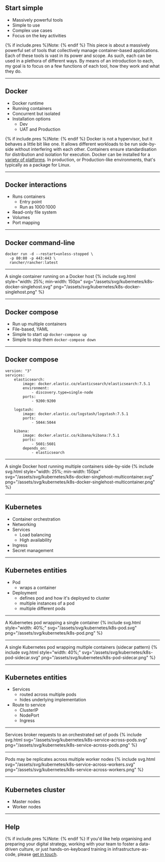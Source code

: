 
## Start simple
+ Massively powerful tools
+ Simple to use
+ Complex use cases
+ Focus on the key activities

{% if include.pres %}Note: {% endif %}
This piece is about a massively powerful set of tools that collectively manage container-based applications.
Each of these tools is vast in its power and scope.
As such, each can be used in a plethora of different ways.
By means of an introduction to each, my goal is to focus on a few functions of each tool, how they work and what they do.

---

## Docker
+ Docker runtime
+ Running containers
+ Concurrent but isolated
+ Installation options
    + Dev
    + UAT and Production

{% if include.pres %}Note: {% endif %}
Docker is not a hypervisor, but it behaves a little bit like one.
It allows different workloads to be run side-by-side without interfering with each other.
Containers ensure standardisation for distribution and isolation for execution.
Docker can be installed for a [variety of platforms](https://docs.docker.com/get-docker/).
In production, or Production-like environments, that's typically as a package for Linux.

---

## Docker interactions
+ Runs containers
    + Entry point
    + Run as 1000:1000
+ Read-only file system
+ Volumes
+ Port mapping

---

## Docker command-line
```
docker run -d --restart=unless-stopped \
  -p 80:80 -p 443:443 \
  rancher/rancher:latest
```

---

A single container running on a Docker host
{% include svg.html style="width: 25%; min-width: 150px" svg="/assets/svg/kubernetes/k8s-docker-singlehost.svg" png="/assets/svg/kubernetes/k8s-docker-singlehost.png" %}

---

## Docker compose
+ Run up multiple containers
+ File-based, YAML
+ Simple to start up `docker-compose up`
+ Simple to stop them `docker-compose down`

---

## Docker compose
```
version: "3"
services:
    elasticsearch:
        image: docker.elastic.co/elasticsearch/elasticsearch:7.5.1
        environment:
            - discovery.type=single-node
        ports:
            - 9200:9200

    logstash:
        image: docker.elastic.co/logstash/logstash:7.5.1
        ports:
            - 5044:5044

    kibana:
        image: docker.elastic.co/kibana/kibana:7.5.1
        ports:
            - 5601:5601
        depends_on:
            - elasticsearch
```

---

A single Docker host running multiple containers side-by-side
{% include svg.html style="width: 25%; min-width: 150px" svg="/assets/svg/kubernetes/k8s-docker-singlehost-multicontainer.svg" png="/assets/svg/kubernetes/k8s-docker-singlehost-multicontainer.png" %}

---

## Kubernetes
+ Container orchestration
+ Networking
+ Services
    + Load balancing
    + High availability
+ Ingress
+ Secret management

---

## Kubernetes entities
+ Pod
    + wraps a container
+ Deployment
    + defines pod and how it's deployed to cluster
    + multiple instances of a pod
    + multiple different pods

---

A Kubernetes pod wrapping a single container
{% include svg.html style="width: 40%;" svg="/assets/svg/kubernetes/k8s-pod.svg" png="/assets/svg/kubernetes/k8s-pod.png" %}

---

A single Kubernetes pod wrapping multiple containers (sidecar pattern)
{% include svg.html style="width: 40%;" svg="/assets/svg/kubernetes/k8s-pod-sidecar.svg" png="/assets/svg/kubernetes/k8s-pod-sidecar.png" %}

---

## Kubernetes entities
+ Services
    + routed across multiple pods
    + hides underlying implementation
+ Route to service
    + ClusterIP
    + NodePort
    + Ingress

---

Services broker requests to an orchestrated set of pods
{% include svg.html svg="/assets/svg/kubernetes/k8s-service-across-pods.svg" png="/assets/svg/kubernetes/k8s-service-across-pods.png" %}

---

Pods may be replicates across multiple worker nodes
{% include svg.html svg="/assets/svg/kubernetes/k8s-service-across-workers.svg" png="/assets/svg/kubernetes/k8s-service-across-workers.png" %}

---

## Kubernetes cluster
+ Master nodes
+ Worker nodes

---

## Help

{% if include.pres %}Note: {% endif %}
If you'd like help organising and preparing your digital strategy, working with your team to foster a data-driven culture, or just hands-on-keyboard training in infrastructure-as-code, please [get in touch](/contact).

